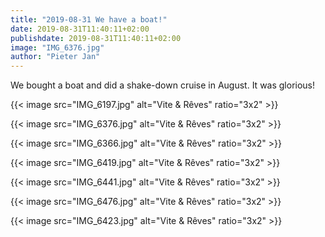 ```yaml
---
title: "2019-08-31 We have a boat!"
date: 2019-08-31T11:40:11+02:00
publishdate: 2019-08-31T11:40:11+02:00
image: "IMG_6376.jpg"
author: "Pieter Jan"
---
```


We bought a boat and did a shake-down cruise in August. It was glorious!

{{< image src="IMG_6197.jpg" alt="Vite & Rêves" ratio="3x2" >}}

{{< image src="IMG_6376.jpg" alt="Vite & Rêves" ratio="3x2" >}}

{{< image src="IMG_6366.jpg" alt="Vite & Rêves" ratio="3x2" >}}

{{< image src="IMG_6419.jpg" alt="Vite & Rêves" ratio="3x2" >}}

{{< image src="IMG_6441.jpg" alt="Vite & Rêves" ratio="3x2" >}}

{{< image src="IMG_6476.jpg" alt="Vite & Rêves" ratio="3x2" >}}

{{< image src="IMG_6423.jpg" alt="Vite & Rêves" ratio="3x2" >}}

